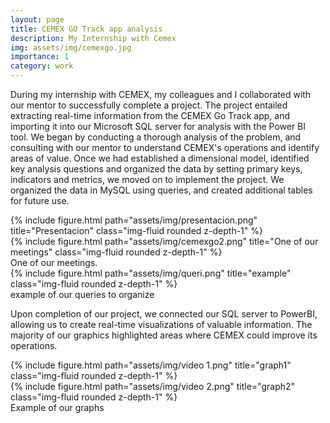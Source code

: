 ```yaml
---
layout: page
title: CEMEX GO Track app analysis
description: My Internship with Cemex
img: assets/img/cemexgo.jpg
importance: 1
category: work
---
```


During my internship with CEMEX, my colleagues and I collaborated with our mentor to successfully complete a project. The project entailed extracting real-time information from the CEMEX Go Track app, and importing it into our Microsoft SQL server for analysis with the Power BI tool. We began by conducting a thorough analysis of the problem, and consulting with our mentor to understand CEMEX's operations and identify areas of value. Once we had established a dimensional model, identified key analysis questions and organized the data by setting primary keys, indicators and metrics, we moved on to implement the project. We organized the data in MySQL using queries, and created additional tables for future use. 

<div class="row">
    <div class="col-sm mt-3 mt-md-0">
        {% include figure.html path="assets/img/presentacion.png" title="Presentacion" class="img-fluid rounded z-depth-1" %}
    </div>
</div>
<div class="row">
    <div class="col-sm mt-3 mt-md-0">
        {% include figure.html path="assets/img/cemexgo2.png" title="One of our meetings" class="img-fluid rounded z-depth-1" %}
    </div>
</div>
<div class="caption">
    One of our meetings.
</div>
<div class="row">
    <div class="col-sm mt-3 mt-md-0">
        {% include figure.html path="assets/img/queri.png" title="example" class="img-fluid rounded z-depth-1" %}
    </div>
</div>
<div class="caption">
    example of our queries to organize
</div>

 Upon completion of our project, we connected our SQL server to PowerBI, allowing us to create real-time visualizations of valuable information. The majority of our graphics highlighted areas where CEMEX could improve its operations.
 
<div class="row">
    <div class="col-sm mt-3 mt-md-0">
        {% include figure.html path="assets/img/video 1.png" title="graph1" class="img-fluid rounded z-depth-1" %}
    </div>
</div>
<div class="row">
    <div class="col-sm mt-3 mt-md-0">
        {% include figure.html path="assets/img/video 2.png" title="graph2" class="img-fluid rounded z-depth-1" %}
    </div>
</div>
<div class="caption">
    Example of our graphs
</div>
